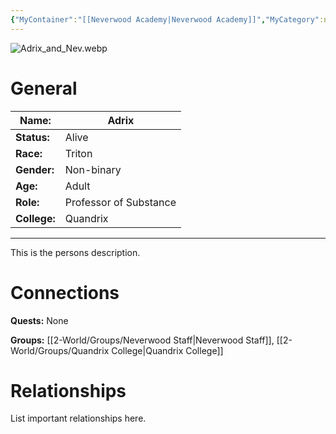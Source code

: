 ```yaml
---
{"MyContainer":"[[Neverwood Academy|Neverwood Academy]]","MyCategory":null,"image":"Adrix_and_Nev.webp","tags":["Category/People"],"obsidianUIMode":"preview","aliases":null,"NoteStatus":"❓","char_status":"Alive","char_race":"Triton","char_gender":"Non-binary","char_role":"Professor of Substance","char_college":"Quandrix","char_items":null,"char_age":"Adult","parents":null,"children":null,"enemies":null,"allies":null,"siblings":null,"partner":null,"Connected_Quests":[],"Connected_Groups":["[[2-World/Groups/Neverwood Staff.md|Neverwood Staff]]","[[2-World/Groups/Quandrix College.md|Quandrix College]]"],"dg-publish":true,"dg-path":"World/People/Adrix.md","permalink":"/world/people/adrix/","dgPassFrontmatter":true,"updated":"2025-10-01T17:59:00.000+01:00"}
---
```



![Adrix_and_Nev.webp](/img/user/z_Assets/character_art/NPCs/Staff/Adrix_and_Nev.webp)
# General


| Name:        | Adrix                  |
| ------------ | ---------------------- |
| **Status:**  | Alive                  |
| **Race:**    | Triton                 |
| **Gender:**  | Non-binary             |
| **Age:**     | Adult                  |
| **Role:**    | Professor of Substance |
| **College:** | Quandrix               |


---

This is the persons description. 


# Connections


**Quests:** None 

**Groups:** [[2-World/Groups/Neverwood Staff\|Neverwood Staff]], [[2-World/Groups/Quandrix College\|Quandrix College]]


# Relationships

List important relationships here. 

